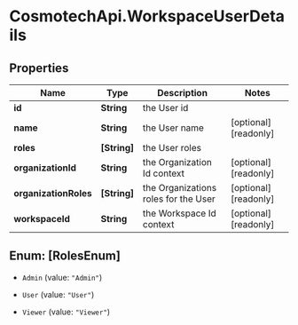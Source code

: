 # CosmotechApi.WorkspaceUserDetails

## Properties

Name | Type | Description | Notes
------------ | ------------- | ------------- | -------------
**id** | **String** | the User id | 
**name** | **String** | the User name | [optional] [readonly] 
**roles** | **[String]** | the User roles | 
**organizationId** | **String** | the Organization Id context | [optional] [readonly] 
**organizationRoles** | **[String]** | the Organizations roles for the User | [optional] [readonly] 
**workspaceId** | **String** | the Workspace Id context | [optional] [readonly] 



## Enum: [RolesEnum]


* `Admin` (value: `"Admin"`)

* `User` (value: `"User"`)

* `Viewer` (value: `"Viewer"`)




